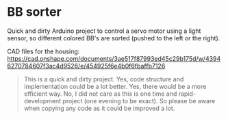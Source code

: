 # BB sorter

Quick and dirty Arduino project to control a servo motor using a light sensor, so different colored BB's are sorted (pushed to the left or the right).

CAD files for the housing: https://cad.onshape.com/documents/3ae517f87993ed45c29b175d/w/43946270784607f3ac4d9526/e/454925f6e4b0f6fbaffb7126

> This is a quick and dirty project. Yes, code structure and implementation could be a lot better. Yes, there would be a more efficient way. No, I did not care as this is one time and rapid-development project (one evening to be exact). So please be aware when copying any code as it could be improved a lot.

